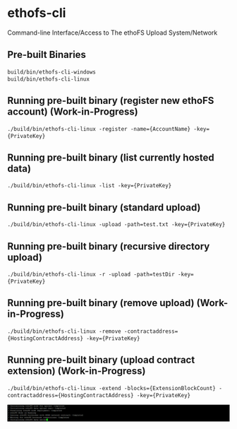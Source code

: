 # ethofs-cli
Command-line Interface/Access to The ethoFS Upload System/Network

## Pre-built Binaries

```shell
build/bin/ethofs-cli-windows
build/bin/ethofs-cli-linux
```

## Running pre-built binary (register new ethoFS account) (Work-in-Progress)

```shell
./build/bin/ethofs-cli-linux -register -name={AccountName} -key={PrivateKey}
```

## Running pre-built binary (list currently hosted data)

```shell
./build/bin/ethofs-cli-linux -list -key={PrivateKey}
```

## Running pre-built binary (standard upload)

```shell
./build/bin/ethofs-cli-linux -upload -path=test.txt -key={PrivateKey}
```

## Running pre-built binary (recursive directory upload)

```shell
./build/bin/ethofs-cli-linux -r -upload -path=testDir -key={PrivateKey}
```

## Running pre-built binary (remove upload) (Work-in-Progress)

```shell
./build/bin/ethofs-cli-linux -remove -contractaddress={HostingContractAddress} -key={PrivateKey}
```

## Running pre-built binary (upload contract extension) (Work-in-Progress)

```shell
./build/bin/ethofs-cli-linux -extend -blocks={ExtensionBlockCount} -contractaddress={HostingContractAddress} -key={PrivateKey}
```

![Upload Example](ethofs-cli.png)
